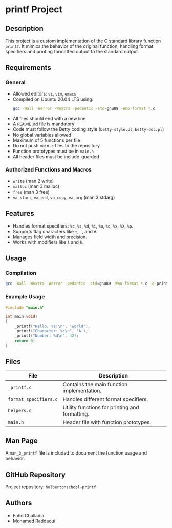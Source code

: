 # printf Project

## Description
This project is a custom implementation of the C standard library function `printf`. It mimics the behavior of the original function, handling format specifiers and printing formatted output to the standard output.

## Requirements
### General
- Allowed editors: `vi`, `vim`, `emacs`
- Compiled on Ubuntu 20.04 LTS using:
  ```sh
  gcc -Wall -Werror -Wextra -pedantic -std=gnu89 -Wno-format *.c
  ```
- All files should end with a new line
- A `README.md` file is mandatory
- Code must follow the Betty coding style (`betty-style.pl`, `betty-doc.pl`)
- No global variables allowed
- Maximum of 5 functions per file
- Do not push `main.c` files to the repository
- Function prototypes must be in `main.h`
- All header files must be include-guarded

### Authorized Functions and Macros
- `write` (man 2 write)
- `malloc` (man 3 malloc)
- `free` (man 3 free)
- `va_start`, `va_end`, `va_copy`, `va_arg` (man 3 stdarg)

## Features
- Handles format specifiers: `%c`, `%s`, `%d`, `%i`, `%u`, `%o`, `%x`, `%X`, `%p`.
- Supports flag characters like `+`, ` `, and `#`.
- Manages field width and precision.
- Works with modifiers like `l` and `h`.

## Usage
### Compilation
```sh
gcc -Wall -Wextra -Werror -pedantic -std=gnu89 -Wno-format *.c -o printf
```

### Example Usage
```c
#include "main.h"

int main(void)
{
    _printf("Hello, %s!\n", "world");
    _printf("Character: %c\n", 'A');
    _printf("Number: %d\n", 42);
    return 0;
}
```


## Files
| File         | Description |
|-------------|------------|
| `_printf.c` | Contains the main function implementation. |
| `format_specifiers.c` | Handles different format specifiers. |
| `helpers.c` | Utility functions for printing and formatting. |
| `main.h` | Header file with function prototypes. |

## Man Page
A `man_3_printf` file is included to document the function usage and behavior.

## GitHub Repository
Project repository: `holbertonschool-printf`

## Authors
- Fahd Challadia
- Mohamed Raddaoui
